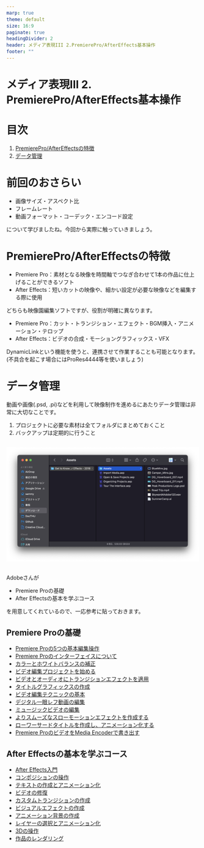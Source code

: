 ```yaml
---
marp: true
theme: default
size: 16:9
paginate: true
headingDivider: 2
header: メディア表現III 2.PremierePro/AfterEffects基本操作
footer: ""
---
```


# メディア表現III 2. PremierePro/AfterEffects基本操作<!-- omit in toc -->

# 目次<!-- omit in toc -->

1. [PremierePro/AfterEffectsの特徴](#premiereproaftereffectsの特徴)
2. [データ管理](#データ管理)



# 前回のおさらい<!-- omit in toc -->

- 画像サイズ・アスペクト比
- フレームレート
- 動画フォーマット・コーデック・エンコード設定

について学びましたね。今回から実際に触っていきましょう。

# PremierePro/AfterEffectsの特徴
- Premiere Pro：素材となる映像を時間軸でつなぎ合わせて1本の作品に仕上げることができるソフト
- After Effects：短いカットの映像や、細かい設定が必要な映像などを編集する際に使用

どちらも映像園編集ソフトですが、役割が明確に異なります。

- Premiere Pro：カット・トランジション・エフェクト・BGM挿入・アニメーション・テロップ
- After Effects：ビデオの合成・モーショングラフィックス・VFX

DynamicLinkという機能を使うと、連携させて作業することも可能となります。(不具合を起こす場合にはProRes4444等を使いましょう)

# データ管理
動画や画像(.psd, .pi)などを利用して映像制作を進めるにあたりデータ管理は非常に大切なことです。

1. プロジェクトに必要な素材は全てフォルダにまとめておくこと
2. バックアップは定期的に行うこと

## <!-- omit in toc -->
![](img/mr3_02_folder.png)


## <!-- omit in toc -->
Adobeさんが
- Premiere Proの基礎
- After Effectsの基本を学ぶコース

を用意してくれているので、一応参考に貼っておきます。
## Premiere Proの基礎<!-- omit in toc -->
- [Premiere Proの5つの基本編集操作](https://helpx.adobe.com/jp/premiere-pro/how-to/easy-video.html)
- [Premiere Proのインターフェイスについて](https://helpx.adobe.com/jp/premiere-pro/how-to/overview-interface-premiere-cc.html)
- [カラーとホワイトバランスの補正](https://helpx.adobe.com/jp/premiere-pro/how-to/lumetri-color-overview.html)
- [ビデオ編集プロジェクトを始める](https://helpx.adobe.com/jp/premiere-pro/how-to/video-editing-project.html)
- [ビデオとオーディオにトランジションエフェクトを適用](https://helpx.adobe.com/jp/premiere-pro/how-to/apply-transitions-premiere-cc.html)
- [タイトルグラフィックスの作成](https://helpx.adobe.com/jp/premiere-pro/how-to/essential-graphics-panel.html)
- [ビデオ編集テクニックの基本](https://helpx.adobe.com/jp/premiere-pro/how-to/edit-videos.html)
- [デジタル一眼レフ動画の編集](https://helpx.adobe.com/jp/premiere-pro/how-to/dslr-video.html)
- [ミュージックビデオの編集](https://helpx.adobe.com/jp/premiere-pro/how-to/edit-music-video.html)
- [よりスムーズなスローモーションエフェクトを作成する](https://helpx.adobe.com/jp/premiere-pro/how-to/slow-motion.html)
- [ローワーサードタイトルを作成し、アニメーション化する](https://helpx.adobe.com/jp/premiere-pro/how-to/create-animated-title.html)
- [Premiere ProのビデオをMedia Encoderで書き出す](https://helpx.adobe.com/jp/media-encoder/how-to/export-video-from-premiere-pro.html)

## After Effectsの基本を学ぶコース<!-- omit in toc -->
- [After Effects入門](https://helpx.adobe.com/jp/after-effects/how-to/getting-started-after-effects.html)
- [コンポジションの操作](https://helpx.adobe.com/jp/after-effects/how-to/create-composition-animation.html)
- [テキストの作成とアニメーション化](https://helpx.adobe.com/jp/after-effects/how-to/creating-animating-text.html)
- [ビデオの修復](https://helpx.adobe.com/jp/after-effects/how-to/repair-video.html)
- [カスタムトランジションの作成](https://helpx.adobe.com/jp/after-effects/how-to/create-custom-transitions.html)
- [ビジュアルエフェクトの作成](https://helpx.adobe.com/jp/after-effects/how-to/create-video-visual-effects.html)
- [アニメーション背景の作成](https://helpx.adobe.com/jp/after-effects/how-to/create-animated-background.html)
- [レイヤーの選択とアニメーション化](https://helpx.adobe.com/jp/after-effects/how-to/animate-group-layers.html)
- [3Dの操作](https://helpx.adobe.com/jp/after-effects/how-to/work-in-3d.html)
- [作品のレンダリング](https://helpx.adobe.com/jp/after-effects/how-to/render-video-composition.html)

## <!-- omit in toc -->
## <!-- omit in toc -->
## <!-- omit in toc -->

